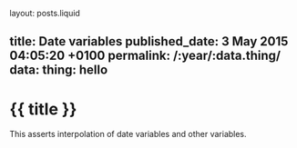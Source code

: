 layout: posts.liquid

title:  Date variables
published_date:  3 May 2015 04:05:20 +0100
permalink:  /:year/:data.thing/
data:
  thing: hello
---
# {{ title }}

This asserts interpolation of date variables and other variables.
